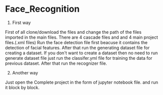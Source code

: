# Face_Recognition

1. First way

First of all clone/download the files and change the path of the files imported in the main files.
There are 4 cascade files and and 4 main project files.(.xml files)
Run the face detection file first beacuse it contains the detection of facial features.
After that run the generating dataset file for creating a dataset.
If you don't want to create a dataset then no need to run generate dataset file just run the classifer.yml file for training the data for previous dataset.
After that run the recognizer file.

2. Another way

Just open the Complete project  in the form of jupyter notebook file. and run it block by block.
